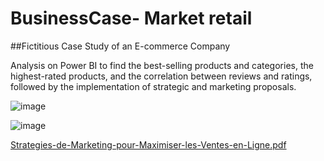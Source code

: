 # BusinessCase- Market retail
##Fictitious Case Study of an E-commerce Company

Analysis on Power BI to find the best-selling products and categories, the highest-rated products, and the correlation between reviews and ratings, followed by the implementation of strategic and marketing proposals.

![image](https://github.com/LizaFontaine/BusinessCase---Market-retail/assets/161335258/0c9ee5f3-6b0c-4fdc-9e62-fb39ef544bea)

![image](https://github.com/LizaFontaine/BusinessCase---Market-retail/assets/161335258/b0e0a579-ff37-4404-bacb-538c2601bff4)


[Strategies-de-Marketing-pour-Maximiser-les-Ventes-en-Ligne.pdf](https://github.com/user-attachments/files/16097070/Strategies-de-Marketing-pour-Maximiser-les-Ventes-en-Ligne.pdf)
